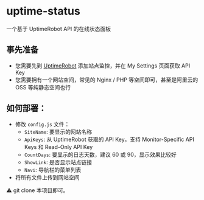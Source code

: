 # uptime-status

一个基于 UptimeRobot API 的在线状态面板

## 事先准备

- 您需要先到 [UptimeRobot](https://uptimerobot.com/ "UptimeRobot") 添加站点监控，并在 My Settings 页面获取 API Key
- 您需要拥有一个网站空间，常见的 Nginx / PHP 等空间即可，甚至是阿里云的 OSS 等纯静态空间也行

## 如何部署：

- 修改 `config.js` 文件：
  - `SiteName`: 要显示的网站名称
  - `ApiKeys`: 从 UptimeRobot 获取的 API Key，支持 Monitor-Specific API Keys 和 Read-Only API Key
  - `CountDays`: 要显示的日志天数，建议 60 或 90，显示效果比较好
  - `ShowLink`: 是否显示站点链接
  - `Navi`: 导航栏的菜单列表
- 将所有文件上传到网站空间

⚠️ git clone 本项目即可。
